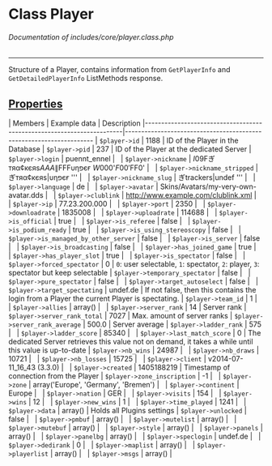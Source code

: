 # Class Player
###### Documentation of includes/core/player.class.php


***


Structure of a Player, contains information from `GetPlayerInfo` and `GetDetailedPlayerInfo` ListMethods response.



## [Properties](_#Properties)


| Members								| Example data						| Description
|-----------------------------------------------------------------------|--------------------------------------------------------------------
| `$player->id`								| 1188							| ID of the Player in the Database
| `$player->pid`							| 237							| ID of the Player at the dedicated Server
| `$player->login`							| puennt_ennel						| &nbsp;
| `$player->nickname`							| $I$09Fぎтяα¢кєяѕ$AAA\|$FFFυηפєғ $W$000'$F00'$FF0'	| &nbsp;
| `$player->nickname_stripped`						| ぎтяα¢кєяѕ\|υηפєғ '''					| &nbsp;
| `$player->nickname_slug`						| ぎtrackers\|undef '''					| &nbsp;
| `$player->language`							| de							| &nbsp;
| `$player->avatar`							| Skins/Avatars/my-very-own-avatar.dds			| &nbsp;
| `$player->clublink`							| http://www.example.com/clublink.xml			| &nbsp;
| `$player->ip`								| 77.23.200.000						| &nbsp;
| `$player->port`							| 2350							| &nbsp;
| `$player->downloadrate`						| 1835008						| &nbsp;
| `$player->uploadrate`							| 114688						| &nbsp;
| `$player->is_official`						| true							| &nbsp;
| `$player->is_referee`							| false							| &nbsp;
| `$player->is_podium_ready`						| true							| &nbsp;
| `$player->is_using_stereoscopy`					| false							| &nbsp;
| `$player->is_managed_by_other_server`					| false							| &nbsp;
| `$player->is_server`							| false							| &nbsp;
| `$player->is_broadcasting`						| false							| &nbsp;
| `$player->has_joined_game`						| true							| &nbsp;
| `$player->has_player_slot`						| true							| &nbsp;
| `$player->is_spectator`						| false							| &nbsp;
| `$player->forced_spectator`						| 0							| `0`: user selectable, `1`: spectator, `2`: player, `3`: spectator but keep selectable
| `$player->temporary_spectator`					| false							| &nbsp;
| `$player->pure_spectator`						| false							| &nbsp;
| `$player->target_autoselect`						| false							| &nbsp;
| `$player->target_spectating`						| undef.de						| If not false, then this contains the login from a Player the current Player is spectating.
| `$player->team_id`							| 1							| &nbsp;
| `$player->allies`							| array()						| &nbsp;
| `$player->server_rank`						| 14							| Server rank
| `$player->server_rank_total`						| 7027							| Max. amount of server ranks
| `$player->server_rank_average`					| 500.0							| Server average
| `$player->ladder_rank`						| 575							| &nbsp;
| `$player->ladder_score`						| 85340							| &nbsp;
| `$player->last_match_score`						| 0							| The dedicated Server retrieves this value not on demand, it takes a while until this value is up-to-date
| `$player->nb_wins`							| 24987							| &nbsp;
| `$player->nb_draws`							| 10721							| &nbsp;
| `$player->nb_losses`							| 15725							| &nbsp;
| `$player->client`							| v2014-07-11_16_43 (3.3.0)				| &nbsp;
| `$player->created`							| 1405188219						| Timestamp of connection from the Player
| `$player->zone_inscription`						| -1							| &nbsp;
| `$player->zone`							| array('Europe', 'Germany', 'Bremen')			| &nbsp;
| `$player->continent`							| Europe						| &nbsp;
| `$player->nation`							| GER							| &nbsp;
| `$player->visits`							| 154							| &nbsp;
| `$player->wins`							| 12							| &nbsp;
| `$player->new_wins`							| 1							| &nbsp;
| `$player->time_played`						| 1241							| &nbsp;
| `$player->data`							| array()						| Holds all Plugins settings
| `$player->unlocked`							| false							| &nbsp;
| `$player->pmbuf`							| array()						| &nbsp;
| `$player->mutelist`							| array()						| &nbsp;
| `$player->mutebuf`							| array()						| &nbsp;
| `$player->style`							| array()						| &nbsp;
| `$player->panels`							| array()						| &nbsp;
| `$player->panelbg`							| array()						| &nbsp;
| `$player->speclogin`							| undef.de						| &nbsp;
| `$player->dedirank`							| 0							| &nbsp;
| `$player->maplist`							| array()						| &nbsp;
| `$player->playerlist`							| array()						| &nbsp;
| `$player->msgs`							| array()						| &nbsp;
